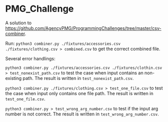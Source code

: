 # PMG_Challenge
A solution to https://github.com/AgencyPMG/ProgrammingChallenges/tree/master/csv-combiner. 

Run: ```python3 combiner.py ./fixtures/accessories.csv ./fixtures/clothing.csv > combined.csv``` to get the correct combined file. 

Several error handlings: 

```python3 combiner.py ./fixtures/accessories.csv ./fixtures/clothin.csv > test_nonexist_path.csv``` to test the case when input contains an non-existing path. The result is written in ```test_nonexist_path.csv```. 

```python3 combiner.py ./fixtures/clothing.csv > test_one_file.csv``` to test the case when input only contains one file path. The result is written in ```test_one_file.csv```. 

```python3 combiner.py > test_wrong_arg_number.csv``` to test if the input arg number is not correct. The result is written in ```test_wrong_arg_number.csv```. 
